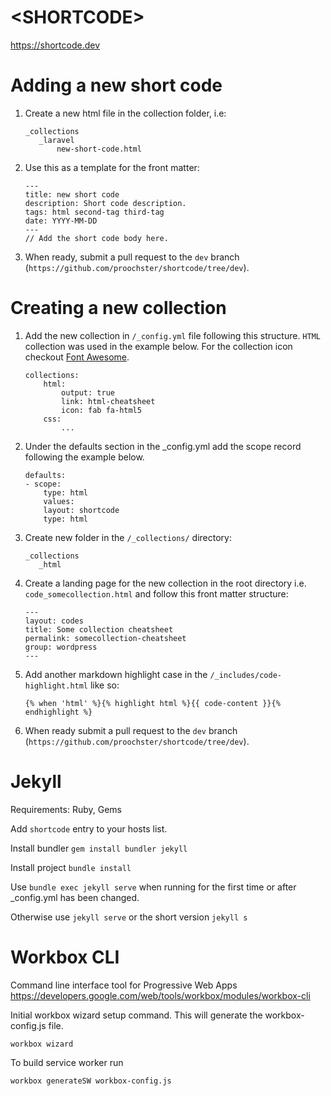 # \<SHORTCODE>

https://shortcode.dev

# Adding a new short code

1. Create a new html file in the collection folder, i.e:

     ```
     _collections
        _laravel
            new-short-code.html
     ```

2. Use this as a template for the front matter:

    ```
    ---
    title: new short code
    description: Short code description.  
    tags: html second-tag third-tag
    date: YYYY-MM-DD
    ---
    // Add the short code body here. 
    ```

3. When ready, submit a pull request to the `dev` branch (`https://github.com/proochster/shortcode/tree/dev`). 

# Creating a new collection

1. Add the new collection in `/_config.yml` file following this structure. `HTML` collection was used in the example below. For the collection icon checkout [Font Awesome](https://fontawesome.com/cheatsheet).

    ```
    collections:
        html:
            output: true
            link: html-cheatsheet
            icon: fab fa-html5
        css:
            ...
    ```

2. Under the defaults section in the _config.yml add the scope record following the example below.

    ```
    defaults:
    - scope:
        type: html
        values:
        layout: shortcode
        type: html
    ```

3. Create new folder in the `/_collections/` directory:

     ```
     _collections
        _html
     ```

4. Create a landing page for the new collection in the root directory i.e. `code_somecollection.html` and follow this front matter structure:

    ```
    ---
    layout: codes
    title: Some collection cheatsheet
    permalink: somecollection-cheatsheet
    group: wordpress
    ---
    ```

5. Add another markdown highlight case in the `/_includes/code-highlight.html` like so:

    ``` liquid
    {% when 'html' %}{% highlight html %}{{ code-content }}{% endhighlight %} 
    ```  


6. When ready submit a pull request to the `dev` branch (`https://github.com/proochster/shortcode/tree/dev`).  

# Jekyll

Requirements: Ruby, Gems

Add `shortcode` entry to your hosts list.

Install bundler `gem install bundler jekyll`

Install project `bundle install`

Use `bundle exec jekyll serve` when running for the first time or after _config.yml has been changed.

Otherwise use `jekyll serve` or the short version `jekyll s`

# Workbox CLI

Command line interface tool for Progressive Web Apps
https://developers.google.com/web/tools/workbox/modules/workbox-cli

Initial workbox wizard setup command. This will generate the workbox-config.js file.

`workbox wizard`

To build service worker run

`workbox generateSW workbox-config.js`


